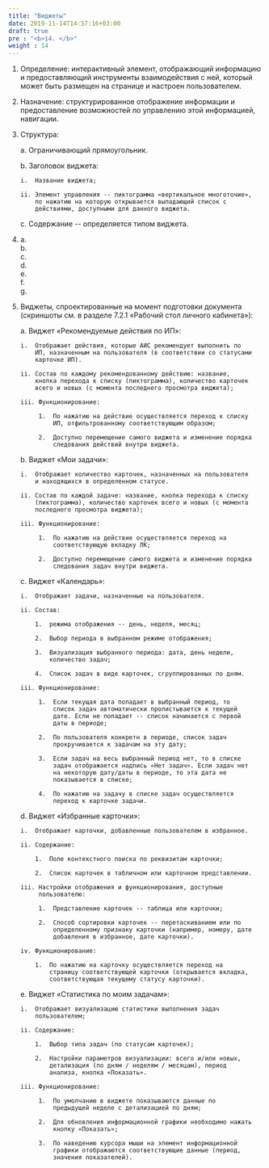 ```yaml
---
title: "Виджеты"
date: 2019-11-14T14:57:16+03:00
draft: true
pre : "<b>14. </b>"
weight : 14
---
```


1.  Определение: интерактивный элемент, отображающий информацию и
    предоставляющий инструменты взаимодействия с ней, который может быть
    размещен на странице и настроен пользователем.

2.  Назначение: структурированное отображение информации и
    предоставление возможностей по управлению этой информацией,
    навигации.

3.  Структура:

    a.  Ограничивающий прямоугольник.

    b.  Заголовок виджета:

        i.  Название виджета;

        ii. Элемент управления -- пиктограмма «вертикальное многоточие»,
            по нажатию на которую открывается выпадающий список с
            действиями, доступными для данного виджета.

    c.  Содержание -- определяется типом виджета.

4.  a.  
    b.  
    c.  
    d.  
    e.  
    f.  
    g.  

5.  Виджеты, спроектированные на момент подготовки документа (скриншоты
    см. в разделе 7.2.1 «Рабочий стол личного кабинета»):

    a.  Виджет «Рекомендуемые действия по ИП»:

        i.  Отображает действия, которые АИС рекомендует выполнить по
            ИП, назначенным на пользователя (в соответствии со статусами
            карточке ИП).

        ii. Состав по каждому рекомендованному действию: название,
            кнопка перехода к списку (пиктограмма), количество карточек
            всего и новых (с момента последнего просмотра виджета);

        iii. Функционирование:

             1.  По нажатию на действие осуществляется переход к списку
                 ИП, отфильтрованному соответствующим образом;

             2.  Доступно перемещение самого виджета и изменение порядка
                 следования действий внутри виджета.

    b.  Виджет «Мои задачи»:

        i.  Отображает количество карточек, назначенных на пользователя
            и находящихся в определенном статусе.

        ii. Состав по каждой задаче: название, кнопка перехода к списку
            (пиктограмма), количество карточек всего и новых (с момента
            последнего просмотра виджета);

        iii. Функционирование:

             1.  По нажатию на действие осуществляется переход на
                 соответствующую вкладку ЛК;

             2.  Доступно перемещение самого виджета и изменение порядка
                 следования задач внутри виджета.

    c.  Виджет «Календарь»:

        i.  Отображает задачи, назначенные на пользователя.

        ii. Состав:

            1.  режима отображения -- день, неделя, месяц;

            2.  Выбор периода в выбранном режиме отображения;

            3.  Визуализация выбранного периода: дата, день недели,
                количество задач;

            4.  Список задач в виде карточек, сгруппированных по дням.

        iii. Функционирование:

             1.  Если текущая дата попадает в выбранный период, то
                 список задач автоматически пролистывается к текущей
                 дате. Если не попадает -- список начинается с первой
                 даты в периоде;

             2.  По пользователя конкретн в периоде, список задач
                 прокручивается к задачам на эту дату;

             3.  Если задач на весь выбранный период нет, то в списке
                 задач отображается надпись «Нет задач». Если задач нет
                 на некоторую дату/даты в периоде, то эта дата не
                 показывается в списке;

             4.  По нажатию на задачу в списке задач осуществляется
                 переход к карточке задачи.

    d.  Виджет «Избранные карточки»:

        i.  Отображает карточки, добавленные пользователем в избранное.

        ii. Содержание:

            1.  Поле контекстного поиска по реквизитам карточки;

            2.  Список карточек в табличном или карточном представлении.

        iii. Настройки отображения и функционирования, доступные
             пользователю:

             1.  Представление карточек -- таблица или карточки;

             2.  Способ сортировки карточек -- перетаскиванием или по
                 определенному признаку карточки (например, номеру, дате
                 добавления в избранное, дате карточки).

        iv. Функционирование:

            1.  По нажатию на карточку осуществляется переход на
                страницу соответствующей карточки (открывается вкладка,
                соответствующая текущему статусу карточки).

    e.  Виджет «Статистика по моим задачам»:

        i.  Отображает визуализацию статистики выполнения задач
            пользователем;

        ii. Содержание:

            1.  Выбор типа задач (по статусам карточек);

            2.  Настройки параметров визуализации: всего и/или новых,
                детализация (по дням / неделям / месяцам), период
                анализа, кнопка «Показать».

        iii. Функционирование:

             1.  По умолчанию в виджете показываются данные по
                 предыдущей неделе с детализацией по дням;

             2.  Для обновления информационной графики необходимо нажать
                 кнопку «Показать»;

             3.  По наведению курсора мыши на элемент информационной
                 графики отображаются соответствующие данные (период,
                 значения показателей).